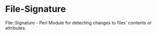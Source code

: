 File-Signature
==============

File::Signature - Perl Module for detecting changes to files&#39; contents or attributes.